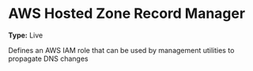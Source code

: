 # AWS Hosted Zone Record Manager

**Type:** Live

Defines an AWS IAM role that can be used by management utilities to propagate DNS changes

